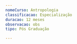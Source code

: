 ```yaml
---
nomeCurso: Antropologia
classificacao: Especialização
duracao: 12 meses
observacao: obs
tipo: Pós Graduação

---
```



